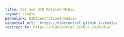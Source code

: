 ```yaml
---
title: SSI and DID Related Media
layout: single
permalink: DIDecentralized/media/
canonical_url: 'https://didecentral.github.io/media/'
redirect_to: https://didecentral.github.io/media/
---
```

